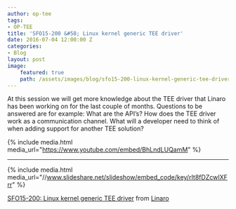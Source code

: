 ```yaml
---
author: op-tee
tags: 
- OP-TEE
title: 'SFO15-200 &#58; Linux kernel generic TEE driver'
date: 2016-07-04 12:00:00 Z
categories:
- Blog
layout: post
image:
    featured: true
    path: /assets/images/blog/sfo15-200-linux-kernel-generic-tee-driver-image.jpg
---
```


At this session we will get more knowledge about the TEE driver that Linaro has been working on for the last couple of months. Questions to be answered are for example: What are the API’s? How does the TEE driver work as a communication channel. What will a developer need to think of when adding support for another TEE solution?

{% include media.html media_url="https://www.youtube.com/embed/BhLndLUQamM" %}

--------

{% include media.html media_url="//www.slideshare.net/slideshow/embed_code/key/rIt8fDZcwIXFrr" %}

[SFO15-200: Linux kernel generic TEE driver](https://www.slideshare.net/linaroorg/sfo15200-linux-kernel-generic-tee-driver) from [Linaro](http://www.slideshare.net/linaroorg)  
